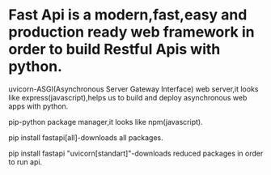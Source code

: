 <h1>Fast Api is a modern,fast,easy and production ready web framework in order to build Restful Apis with python.</h1>
<p>uvicorn-ASGI(Asynchronous Server Gateway Interface) web server,it looks like express(javascript),helps us to build and deploy asynchronous web apps with python.</p>
<p>pip-python package manager,it looks like npm(javascript).</p>
<p>pip install fastapi[all]-downloads all packages.</p>
<p>pip install fastapi "uvicorn[standart]"-downloads reduced packages in order to run api.</p>
